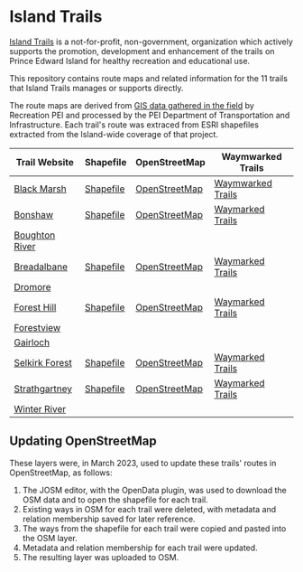 # Island Trails

[Island Trails](https://islandtrails.ca) is a not-for-profit, non-government, organization which actively supports the promotion,
development and enhancement of the trails on Prince Edward Island for healthy recreation and educational use.

This repository contains route maps and related information for the 11 trails that Island Trails manages or supports directly.

The route maps are derived from [GIS data gathered in the field](https://arcg.is/1K1nDf2) by Recreation PEI and processed
by the PEI Department of Transportation and Infrastructure. Each trail's route was extraced from ESRI shapefiles extracted from
the Island-wide coverage of that project.

| Trail Website  | Shapefile  | OpenStreetMap | Waymwarked Trails |
|----|---|---|---|
| [Black Marsh](https://islandtrails.ca/trail/north-cape-nature-trail/) | [Shapefile](https://github.com/islandtrails/trails/tree/main/black_marsh/shp) | [OpenStreetMap](https://www.openstreetmap.org/relation/15648482#map=15/47.0494/-64.0048) | [Waymwarked Trails](https://hiking.waymarkedtrails.org/#route?id=15648482&type=relation&map=15.0/47.0494/-64.0048)
| [Bonshaw](https://islandtrails.ca/trail/bonshaw-trails/) | [Shapefile](https://github.com/islandtrails/trails/tree/main/bonshaw/shp)| [OpenStreetMap](https://www.openstreetmap.org/relation/5739225) | [Waymarked Trails](https://hiking.waymarkedtrails.org/#route?id=5739225&map=14.0/46.211/-63.3431)
| [Boughton River](https://islandtrails.ca/trails/boughton-river-trail)
| [Breadalbane](https://islandtrails.ca/trails/breadalbane-nature-trail) | [Shapefile](https://github.com/islandtrails/trails/tree/main/breadalbane/shp) | [OpenStreetMap](https://www.openstreetmap.org/relation/5689854#map=15/46.3576/-63.4903) | [Waymarked Trails](https://hiking.waymarkedtrails.org/#route?id=5689854&type=relation&map=15.0/46.3576/-63.4903)
| [Dromore](https://islandtrails.ca/trails/dromore-woodland-trail)
| [Forest Hill](https://islandtrails.ca/trails/forest-hill-trail) | [Shapefile](https://github.com/islandtrails/trails/tree/main/forest-hill-trail/shp) | [OpenStreetMap](https://www.openstreetmap.org/relation/5689271#map=15/46.3543/-62.5175) | [Waymarked Trails](https://hiking.waymarkedtrails.org/#route?id=5689271&map=15.0/46.3543/-62.5175)
| [Forestview](https://islandtrails.ca/trails/forestview-trail)
| [Gairloch](https://islandtrails.ca/trails/gairloch-road-trail)
| [Selkirk Forest](https://islandtrails.ca/trail/selkirk-forest-walking-trail/) | [Shapefile](https://github.com/islandtrails/trails/tree/main/selkirk_forest/shp) | [OpenStreetMap](https://www.openstreetmap.org/relation/5757133#map=16/46.0513/-62.7981) | [Waymarked Trails](https://hiking.waymarkedtrails.org/#route?id=5757133&map=16.0/46.0522/-62.7981)
| [Strathgartney](https://islandtrails.ca/trails/bonshaw-trails) | [Shapefile](https://github.com/islandtrails/trails/tree/main/strathgartney/shp) | [OpenStreetMap](https://www.openstreetmap.org/relation/5741285#map=15/46.2063/-63.3390) | [Waymarked Trails](https://hiking.waymarkedtrails.org/#route?id=5741285&map=15.0/46.2063/-63.339)
| [Winter River](https://islandtrails.ca/trails/winter-river-trail)

## Updating OpenStreetMap

These layers were, in March 2023, used to update these trails' routes in OpenStreetMap, as follows:

1. The JOSM editor, with the OpenData plugin, was used to download the OSM data and to open the shapefile for each trail.
2. Existing ways in OSM for each trail were deleted, with metadata and relation membership saved for later reference.
3. The ways from the shapefile for each trail were copied and pasted into the OSM layer.
4. Metadata and relation membership for each trail were updated.
5. The resulting layer was uploaded to OSM.

